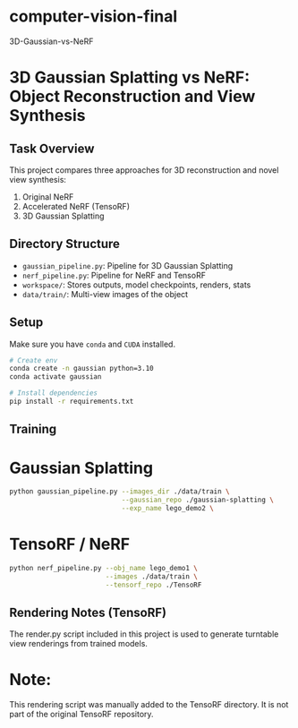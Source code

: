 # computer-vision-final
3D-Gaussian-vs-NeRF
# 3D Gaussian Splatting vs NeRF: Object Reconstruction and View Synthesis

## Task Overview

This project compares three approaches for 3D reconstruction and novel view synthesis:
1. Original NeRF
2. Accelerated NeRF (TensoRF)
3. 3D Gaussian Splatting

## Directory Structure

- `gaussian_pipeline.py`: Pipeline for 3D Gaussian Splatting
- `nerf_pipeline.py`: Pipeline for NeRF and TensoRF
- `workspace/`: Stores outputs, model checkpoints, renders, stats
- `data/train/`: Multi-view images of the object

## Setup

Make sure you have `conda` and `CUDA` installed.

```bash
# Create env
conda create -n gaussian python=3.10
conda activate gaussian

# Install dependencies
pip install -r requirements.txt
```

## Training
# Gaussian Splatting
```bash
python gaussian_pipeline.py --images_dir ./data/train \
                            --gaussian_repo ./gaussian-splatting \
                            --exp_name lego_demo2 \
```

# TensoRF / NeRF
```bash
python nerf_pipeline.py --obj_name lego_demo1 \
                        --images ./data/train \
                        --tensorf_repo ./TensoRF
```

## Rendering Notes (TensoRF)
The render.py script included in this project is used to generate turntable view renderings from trained models.

# Note:
This rendering script was manually added to the TensoRF directory. It is not part of the original TensoRF repository.
